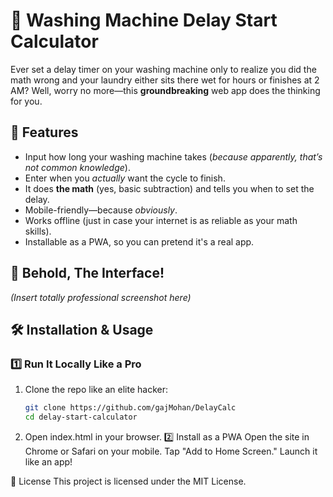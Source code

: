 # 🧼 Washing Machine Delay Start Calculator

Ever set a delay timer on your washing machine only to realize you did the math wrong and your laundry either sits there wet for hours or finishes at 2 AM? Well, worry no more—this **groundbreaking** web app does the thinking for you. 

## 🚀 Features
- Input how long your washing machine takes (*because apparently, that’s not common knowledge*).
- Enter when you *actually* want the cycle to finish.
- It does **the math** (yes, basic subtraction) and tells you when to set the delay.
- Mobile-friendly—because *obviously*.
- Works offline (just in case your internet is as reliable as your math skills).
- Installable as a PWA, so you can pretend it's a real app.

## 📸 Behold, The Interface!
*(Insert totally professional screenshot here)*

## 🛠 Installation & Usage
### 1️⃣ Run It Locally Like a Pro
1. Clone the repo like an elite hacker:
    ```sh
    git clone https://github.com/gajMohan/DelayCalc
    cd delay-start-calculator

2. Open index.html in your browser.
2️⃣ Install as a PWA
    Open the site in Chrome or Safari on your mobile.
    Tap "Add to Home Screen."
    Launch it like an app!

📝 License
This project is licensed under the MIT License.
